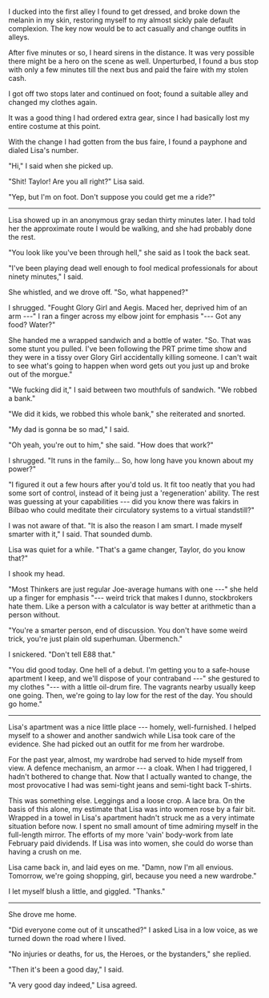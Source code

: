I ducked into the first alley I found to get dressed, and broke down the melanin in my skin, restoring myself to
my almost sickly pale default complexion. The key now would be to act casually and change outfits in alleys.

After five minutes or so, I heard sirens in the distance. It was very possible there might be a hero on the scene
as well. Unperturbed, I found a bus stop with only a few minutes till the next bus and
paid the faire with my stolen cash.

I got off two stops later and continued on foot; found a suitable alley and changed my clothes again.

It was a good thing I had ordered extra gear, since I had basically lost my entire costume at this
point.

With the change I had gotten from the bus faire, I found a payphone and dialed Lisa's number.

"Hi," I said when she picked up.

"Shit! Taylor! Are you all right?" Lisa said.

"Yep, but I'm on foot. Don't suppose you could get me a ride?"

----

Lisa showed up in an anonymous gray sedan thirty minutes later. I had told her
the approximate route I would be walking, and she had probably done the rest.

"You look like you've been through hell," she said as I took the back seat.

"I've been playing dead well enough to fool medical professionals for about ninety minutes," I said.

She whistled, and we drove off. "So, what happened?"

I shrugged. "Fought Glory Girl and Aegis. Maced her, deprived him of an arm ---"
I ran a finger across my elbow joint for emphasis "--- Got any food? Water?"

She handed me a wrapped sandwich and a bottle of water.
"So. That was some stunt you pulled. I've been following the PRT prime time show
and they were in a tissy over Glory Girl accidentally killing someone. I can't wait to see what's
going to happen when word gets out you just up and broke out of the morgue."

"We fucking did it," I said between two mouthfuls of sandwich. "We robbed a bank."

"We did it kids, we robbed this whole bank," she reiterated and snorted.

"My dad is gonna be so mad," I said.

"Oh yeah, you're out to him," she said. "How does that work?"

I shrugged. "It runs in the family... So, how long have you known about my power?"

"I figured it out a few hours after you'd told us. It fit too neatly that you had
some sort of control, instead of it being just a 'regeneration' ability. The rest
was guessing at your capabilities --- did you know there was fakirs in Bilbao who
could meditate their circulatory systems to a virtual standstill?"

I was not aware of that. "It is also the reason I am smart. I made myself smarter with it," I said.
That sounded dumb.

Lisa was quiet for a while. "That's a game changer, Taylor, do you know that?"

I shook my head.

"Most Thinkers are just regular Joe-average humans with one ---" she held up a finger for emphasis "---
weird trick that makes I dunno, stockbrokers hate them. Like a person with a calculator is way better
at arithmetic than a person without.

"You're a smarter person, end of discussion. You don't have some weird trick, you're just plain old
superhuman. Übermench."

I snickered. "Don't tell E88 that."

"You did good today. One hell of a debut. I'm getting you to a safe-house apartment I keep, and
we'll dispose of your contraband ---" she gestured to my clothes "--- with a little oil-drum fire.
The vagrants nearby usually keep one going. Then, we're going to lay low for the rest of the day.
You should go home."

----

Lisa's apartment was a nice little place --- homely, well-furnished. I helped myself to a shower and another
sandwich while Lisa took care of the evidence. She had picked out an outfit for me from her wardrobe.

For the past year, almost, my wardrobe had served to hide myself from view. A defence mechanism, an armor
--- a cloak. When I had triggered, I hadn't bothered to change that. Now that I actually wanted to change,
the most provocative I had was semi-tight jeans and semi-tight back T-shirts.

This was something else. Leggings and a loose crop. A lace bra. On the basis of this alone, my estimate that
Lisa was into women rose by a fair bit. Wrapped in a towel in Lisa's apartment hadn't struck me as a very
intimate situation before now. I spent no small amount of time admiring myself in the full-length mirror.
The efforts of my more 'vain' body-work from late February paid dividends. If Lisa was into women, she could
do worse than having a crush on me.

Lisa came back in, and laid eyes on me. "Damn, now I'm all envious. Tomorrow, we're going shopping, girl,
because you need a new wardrobe."

I let myself blush a little, and giggled. "Thanks."

----

She drove me home.

"Did everyone come out of it unscathed?" I asked Lisa in a low voice, as we turned down the road where
I lived.

"No injuries or deaths, for us, the Heroes, or the bystanders," she replied.

"Then it's been a good day," I said.

"A very good day indeed," Lisa agreed.
